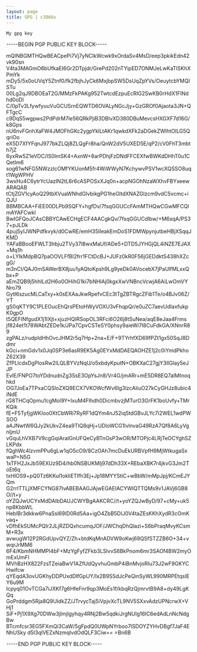 ```yaml
---
layout: page
title: GPG | c3866s
---
```

```term
My gpg key 
```
-----BEGIN PGP PUBLIC KEY BLOCK-----

mQINBGMTHQwBEACpePi7Vj7yNClkWcwk9xOrdaSv4MsD/eep3pkikEdn42vk90sn
V4ta3MAGmO6bUfkaEI6Gr2DTpjdr/GrePd202nTYipED7ONMJeLwKaTlSKhXPmYk
mDy5/5x0oUVqY5Ztnf0/fk2fbjhJyCk6MxjbpSW5DsUqZpYVs/OeuytcbYMQISTu
00Lg2qJ9DBOEaT2G/MMzFkPAKg952TwtcdEzpuEcRIG2SwKB0rHdX1FINdhd0oDl
C/0pTv3LfywfyuuVuGCUSrnEQWTD6OVALyNGcJjy+GzGROf0Ajaota3JN+QFTgcC
c9DqS5wgpws2PdPdrM7Ie56QRkPjiB3DBlvXD380DBuMevcsHXGXF7d16G/k8Gps
nU6nvFGnhXaFW4JMOFhGKc2ygpYklLtAKr1qwkdXFk2aDGekZWlhtOlLG5QqriOo
eX5D7XfYFqnJ977bkZLQj8ZLQgFr8ha/QnW2dV5UXED5E/qP2/cV0FhT3mbth7jZ
6yxRw5Z1eVDC/IS0ImSK4+AxnW+8arPDhjFzDNdFFCEXfwBWKdDHhT0u1CQetlm6
sog61wNFG5NWzzlcOMfYKUonM5fr4WiWWyN7KchywvPSV1wcXQSSO8uqt1WgWPHV
3wxHu4C6ytrYcUazIN2tL6r6cASPOSxXJq0n+acpNGOhNzaWXhvFBYxeewARAQAB
tCtjZGV1cyAoQ29tbXVuaWNhdGlvbikgPG1heGltdXNAZGlzcm9vdC5vcmc+iQJU
BBMBCAA+FiEE00DLPb9SQFY+hgfDv/7fsqGGUCcFAmMTHQwCGwMFCQlmAYAFCwkI
BwIGFQoJCAsCBBYCAwECHgECF4AACgkQv/7fsqGGUCdlbw/+M6xqA/PS37+pJLDk
4pujSyIJWNPdfkvyk/d0CwRE/emH35IIeakEmDoS1FDMWpynjutbeHBjXSqqJKMD
YAFaBBooEFWLT3hbju2TVy37l8wxMaUf/ADe5+DTD5JYHGjQL4iNZE7EJAX+Mq1h
o+LYlkMdpBQ7paOOVLFfBl2frr1FCtDcBJ+JUFz0kR0F56jGEDdktS438hXZcgG/
m3nCI/QAJ0mSAWerBX8juu1yAQtoKpsh9Lg9yeDk0AVocebX7jPaUlfMLxxQbx+P
aEmZQB9j5hhlLd2H6o0OHihG1ki7bNHlAj0kgxXwVNBncVcwjA6AiLwOmVYNro79
Gytl6szucMLCaTxy+k0sEXAaJkwRpefvCEc3tTgZBTRgcZFib1Te/o4BJv06Z/YT
gS0qKTY9C1PLEOucEhQrsPEtoHWyVOXU3vFhqpQr/e0uZC7aevUdIaxfukpK0gpO
t5QEFINfgudX1j1IXjt+xjuzHQIRSopOL3RFci6O26j8tSuNea/aqE8eJaa4Frms
jf824et1t78WAbtZEDe1k/JPa7CpvCSTeSY0phsy9aieWi7I8CuFdkGA/XNnrR89
zgPALz/rudpIdHhOvcJHM2r5q7Hp+2na+E/F+9TYrhfXD69fPZt1gx50SqJ8Ddmr
kGci+nmGdv1x0Jq0SP3e6asR9EK5Ag0EYxMdDAEQAOHZE1j2c0iYmdPkhoZ62X39
ZfPLlcdxDgPlosRw2lLQLBYVzNqU/o5xbdyKputN+OBKXaC27gjY3IlGlay5eJJP
EvlE/FNPO7toYDdnudnZg3SsE3OpYsJn8/Vr4G/jmARr+mE5DR8EQ7alMtnoqhkd
OG7JoEa7TPxaCQSloZXQ9ECX7VKOWcfWv6Ig3lzcAIiuO27kCyGHJz8ubic4iNdE
rG8THCqOpmu1cgMol9Y+IxuM4Flhdh0DicmbvzjMTurO3GrFK1boUvfy+TMrKQik
fE+F5TyfjgWKIoo0XtCbWRi7RyRF1dQYm4nJ52iq5tdGBvJLYc7i2WEL1wdPWSOO
aAJNwtW6QJy2kUkvZ4ea9TIQ8qHj+UDloWCG1lvlnvaG49RzA7Qf8A6LyVgnljmU
vGquLhVXB7V9cgGqiAraIGnUFQeCyBTnGsP3wOR/MTOPjc4LRjTeOCYghSZLKPdx
fQghWc4lzvmPPu6gLw1qO5cO9/8CzOAh7mcDuEkURBVpfH9MjWtkugaSxwaP+N5G
1xTFH2JxJb59EXUz9D4/hb0NSBUKMlj97dDh33X+REbaXBK7r4jkvG3Jm2ToEt6q
txHlOS9+pQ0Tz6KKul1okliETlfh3Ej+Jp18MYYStiC+wBbW/mMpJpj/KCmEJYQm
G2rrITTLjXMFCYNG87IvABEBAAGJAjwEGAEIACYWIQTTQMs9v1JAVj6GB8O//t+y
oYZQJwUCYxMdDAIbDAUJCWYBgAAKCRC//t+yoYZQJwByD/97+cMy+uk5np8KbbWL
HeblBr3dkkw6PnaSsl69ID0Rd5Aa+igO4ZbB5DIJ0V4taZEsKKhXydR3cOmKvaq+
vDfhEkSUMcPQIr2JLjRZDQxhcumqJOF/JWChqDhQlazi+S6bPraqMvyKCsmM+R3x
avwugW12P2RGdUpvQYZ/Zh+btdKqMnADVW9oKwj69QSfSTZZB6O+34+vwqrJrMM6
6F4/KbmNHMMPl4bF+MzYgFyfZFkb3LSlvvS6BkPnom6mr3SAOf4BW2myOmExUmFI
MVhBzHX822FzsTZeiaBwV1AZfUdQyvhuGmbP4iBnMvjoRIu73J2wF9GKYCHwifcw
qYEqdA3ovUGKhyDDPUxdDlfGpUY/Ix2B9SSdJcPeQinSyWL990MRPEtqsIEY6u9M
Icpyq01OvTCGa7iJXKf7g6HfeFnr9qp3MoEs1f/kbqRzQjmrvtB9A8+dy49LgKQq
GoPrddgm5Rja8Q9UIdkZZ/JTrvycTaj5iVpjvXcTL9NV5SXxvAdzUPNcrwX+VHj1
SiF+Pj1X9Xg70DWw3jlmjlgyhqy4RNj2Bw5qdkiJrgNUIg16lC6edAdLnNcNdgBw
BTcmfcsr3EG5FXmQi3CaW/5gFpdQ0UWpNYrboo7lSDOYZYHvDBgf7JaF4ENhUSky
d5I3qlVEZxNzmqlvdOdQLF3Ciw==
=Bn6B


-----END PGP PUBLIC KEY BLOCK-----


